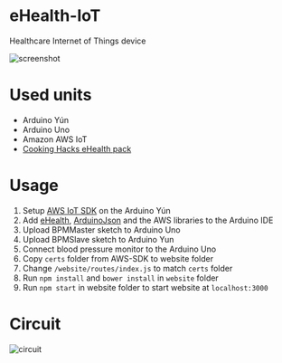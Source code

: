 # eHealth-IoT
Healthcare Internet of Things device

![screenshot](https://georgthomassen.github.io/images/ehealth-iot/website.png)

# Used units
- Arduino Yún
- Arduino Uno
- Amazon AWS IoT
- [Cooking Hacks eHealth pack](https://www.cooking-hacks.com/documentation/tutorials/ehealth-biometric-sensor-platform-arduino-raspberry-pi-medical)

# Usage
1. Setup [AWS IoT SDK](https://github.com/aws/aws-iot-device-sdk-arduino-yun#installation) on the Arduino Yún
2. Add [eHealth](https://www.cooking-hacks.com/documentation/tutorials/ehealth-biometric-sensor-platform-arduino-raspberry-pi-medical#step3_1), [ArduinoJson](https://github.com/bblanchon/ArduinoJson) and the AWS libraries to the Arduino IDE
3. Upload BPMMaster sketch to Arduino Uno
4. Upload BPMSlave sketch to Arduino Yun
5. Connect blood pressure monitor to the Arduino Uno
6. Copy `certs` folder from AWS-SDK to website folder
7. Change `/website/routes/index.js` to match `certs` folder
8. Run `npm install` and `bower install` in `website` folder
9. Run `npm start` in website folder to start website at `localhost:3000`

# Circuit
![circuit](https://georgthomassen.github.io/images/ehealth-iot/wires.png)